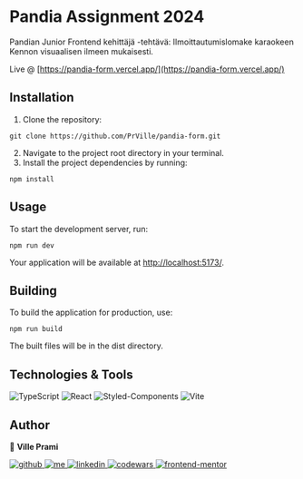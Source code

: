 # Pandia Assignment 2024

Pandian Junior Frontend kehittäjä -tehtävä: Ilmoittautumislomake karaokeen Kennon visuaalisen ilmeen mukaisesti.

Live @ [https://pandia-form.vercel.app/](https://pandia-form.vercel.app/)

## Installation

1. Clone the repository:

```
git clone https://github.com/PrVille/pandia-form.git
```

2. Navigate to the project root directory in your terminal.
3. Install the project dependencies by running:

```
npm install
```

## Usage

To start the development server, run:

```
npm run dev
```

Your application will be available at [http://localhost:5173/](http://localhost:5173/).

## Building

To build the application for production, use:

```
npm run build
```

The built files will be in the dist directory.

## Technologies & Tools

![TypeScript](https://img.shields.io/badge/TypeScript-007ACC?style=for-the-badge&logo=typescript&logoColor=white)
![React](https://img.shields.io/badge/react-%2320232a.svg?style=for-the-badge&logo=react&logoColor=%2361DAFB)
![Styled-Components](https://img.shields.io/badge/styled--components-DB7093?style=for-the-badge&logo=styled-components&logoColor=white)
![Vite](https://img.shields.io/badge/Vite-B73BFE?style=for-the-badge&logo=vite&logoColor=FFD62E)

## Author

👋 **Ville Prami**

<p>
    <a href="https://github.com/PrVille">
        <img alt="github" title="GitHub" src="https://img.shields.io/badge/GitHub-100000?style=for-the-badge&logo=github&logoColor=white" />
    </a>
    <a href="https://villeprami.vercel.app/">
        <img alt="me" title="Me" src="https://img.shields.io/badge/portfolio-000000?style=for-the-badge&logo=About.me&logoColor=white" />
    </a>
    <a href="https://www.linkedin.com/in/ville-prami/">
        <img alt="linkedin" title="LinkedIn" src="https://img.shields.io/badge/LinkedIn-0077B5?style=for-the-badge&logo=linkedin&logoColor=white" />
    </a> 
     <a href="https://www.codewars.com/users/PrVille">
        <img alt="codewars" title="Codewars" src="https://img.shields.io/badge/Codewars-B1361E?style=for-the-badge&logo=Codewars&logoColor=white" />
    </a>
    <a href="https://www.frontendmentor.io/profile/PrVille">
        <img alt="frontend-mentor" title="Frontend Mentor" src="https://img.shields.io/badge/FRONTEND%20MENTOR-f8f9f8?style=for-the-badge&logo=Frontend-Mentor&logoColor=black" />
    </a>
</p>